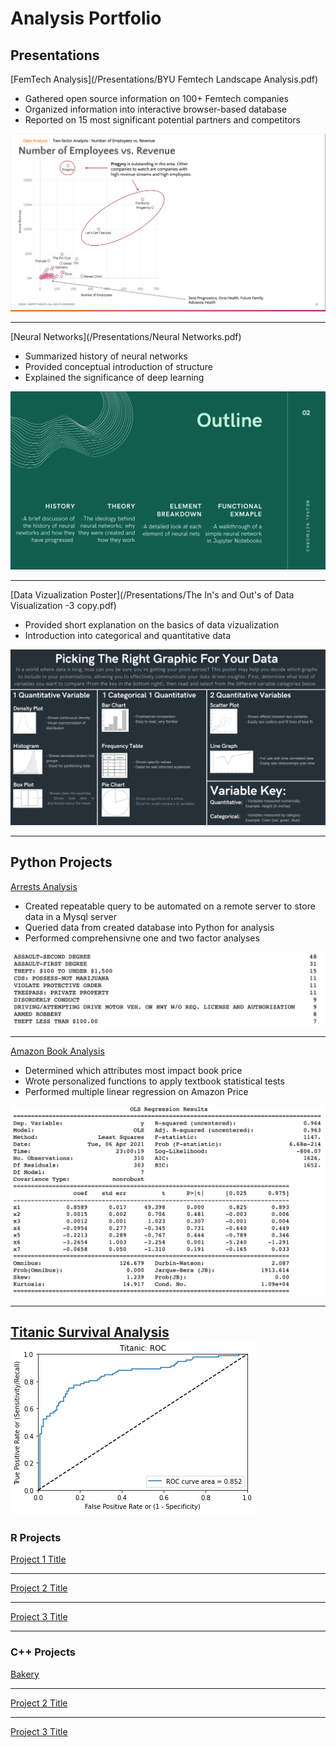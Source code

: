 # Analysis Portfolio


## Presentations

[FemTech Analysis](/Presentations/BYU Femtech Landscape Analysis.pdf)
- Gathered open source information on 100+ Femtech companies
- Organized information into interactive browser-based database
- Reported on 15 most significant potential partners and competitors
<img src="images/Screen Shot 2021-06-30 at 14.55.38.png?raw=true"/>

---
[Neural Networks](/Presentations/Neural Networks.pdf)
- Summarized history of neural networks
- Provided conceptual introduction of structure
- Explained the significance of deep learning
<img src="images/Screen Shot 2021-06-30 at 14.56.08.png?raw=true"/>

---
[Data Vizualization Poster](/Presentations/The In's and Out's of Data Visualization -3 copy.pdf)
- Provided short explanation on the basics of data vizualization
- Introduction into categorical and quantitative data
<img src="images/Screen Shot 2021-06-30 at 14.56.50.png?raw=true"/>

---
## Python Projects

[Arrests Analysis](https://github.com/Andrustn/Andrustn.github.io/blob/master/Python/Arrests%20Analysis.ipynb)
- Created repeatable query to be automated on a remote server to store data in a Mysql server
- Queried data from created database into Python for analysis
- Performed comprehensivne one and two factor analyses
<img src="images/Arrests.png?raw=true"/>

---
[Amazon Book Analysis](https://github.com/Andrustn/Andrustn.github.io/blob/master/Python/Analysis%20Project.ipynb)
- Determined which attributes most impact book price
- Wrote personalized functions to apply textbook statistical tests
- Performed multiple linear regression on Amazon Price
<img src="images/Multiple Linear Regression.png?raw=true"/>


---
[Titanic Survival Analysis](https://github.com/Andrustn/Andrustn.github.io/blob/master/Python/Test%20:%20Train%20Log%20Regression.py)
<img src="images/Titanic ROC.png?raw=true"/>
---


### R Projects 

[Project 1 Title](/sample_page)


---
[Project 2 Title](/pdf/sample_presentation.pdf)


---
[Project 3 Title](http://example.com/)


---
### C++ Projects 

[Bakery](/C++/Bakery)


---
[Project 2 Title](/pdf/sample_presentation.pdf)


---
[Project 3 Title](http://example.com/)


